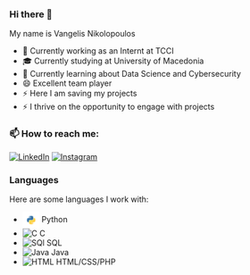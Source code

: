 ### Hi there 👋
My name is Vangelis Nikolopoulos


- 🔭 Currently working as an Internt at TCCI
- 🎓 Currently studying at University of Macedonia
- 🌱 Currently learning about Data Science and Cybersecurity
- 😄 Excellent team player
- ⚡ Here I am saving my projects
- ⚡ I thrive on the opportunity to engage with projects



### 📫 How to reach me:
[![LinkedIn](https://img.shields.io/badge/LinkedIn-Profile-blue?logo=linkedin)](https://gr.linkedin.com/in/vangelis-nikolopoulos-a951992b7)
[![Instagram](https://img.shields.io/badge/Instagram-Profile-orange?logo=instagram)](https://www.instagram.com/baggelhs_n?igsh=ZWN5emlsM2NiY3Mz&utm_source=qr)


### Languages
Here are some languages I work with:

- <img src="icons/python.svg" alt="Python" height="30" style="vertical-align:middle;"> Python
- ![C](vangelisnik/icons/c.svg) C
- ![SQl](vangelisnik/icons/sql.svg) SQL
- ![Java](vangelisnik/icons/java.svg) Java
- ![HTML](vangelisnik/icons/html.svg) HTML/CSS/PHP
<!--
**vangelisnik/vangelisnik** is a ✨ _special_ ✨ repository because its `README.md` (this file) appears on your GitHub profile.

Here are some ideas to get you started:

- 🔭 I’m currently working on ...
- 🌱 I’m currently learning ...
- 👯 I’m looking to collaborate on ...
- 🤔 I’m looking for help with ...
- 💬 Ask me about ...
- 📫 How to reach me: ...
- 😄 Pronouns: ...
- ⚡ Fun fact: ...
-->

